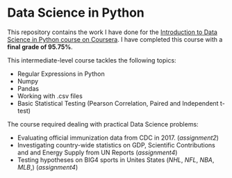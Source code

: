 # Data Science in Python
This repository contains the work I have done for the [Introduction to Data Science in Python course on Coursera](https://www.coursera.org/learn/python-data-analysis?specialization=data-science-python). I have completed this course with a **final grade of 95.75%**.

This intermediate-level course tackles the following topics:
- Regular Expressions in Python
- Numpy
- Pandas
- Working with .csv files
- Basic Statistical Testing (Pearson Correlation, Paired and Independent t-test)

The course required dealing with practical Data Science problems:
- Evaluating official immunization data from CDC in 2017. (_assignment2_)
- Investigating country-wide statistics on GDP, Scientific Contributions and and Energy Supply from UN Reports (_assignment4_)
- Testing hypotheses on BIG4 sports in Unites States (_NHL_, _NFL_, _NBA_, _MLB_,) (_assignment4_)
